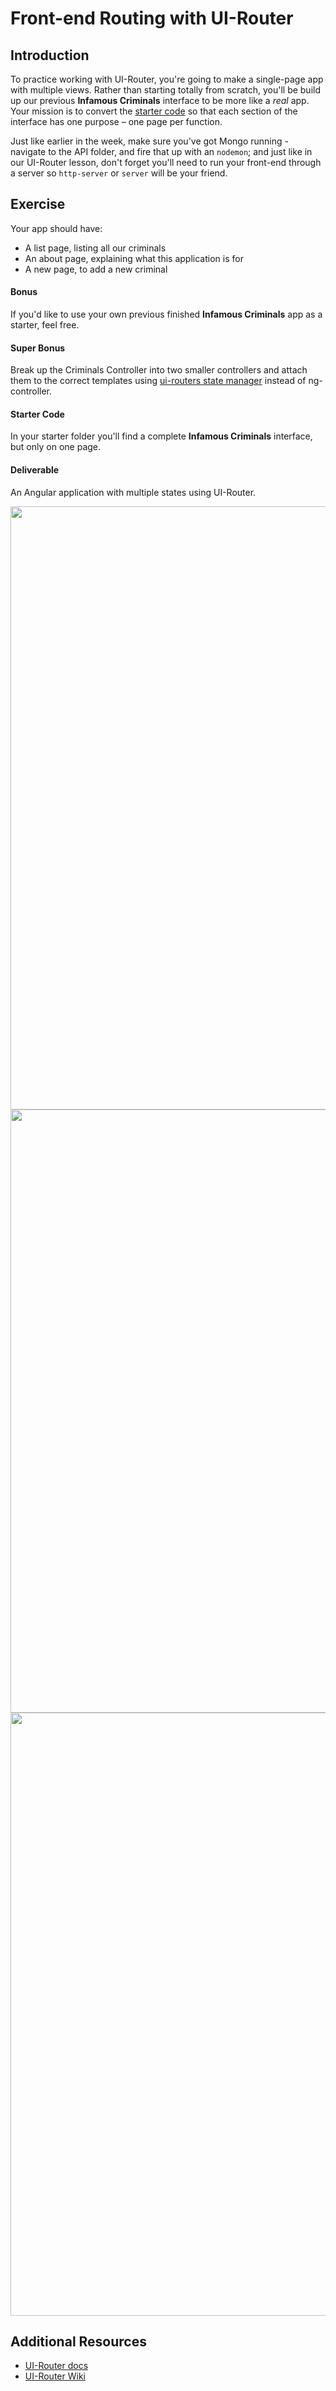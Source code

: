 # Front-end Routing with UI-Router

## Introduction

To practice working with UI-Router, you're going to make a single-page app with multiple views. Rather than starting totally from scratch, you'll be build up our previous **Infamous Criminals** interface to be more like a _real_ app.  Your mission is to convert the [starter code](starter-code) so that each section of the interface has one purpose – one page per function.

Just like earlier in the week, make sure you've got Mongo running - navigate to the API folder, and fire that up with an `nodemon`; and just like in our UI-Router lesson, don't forget you'll need to run your front-end through a server so `http-server` or `server` will be your friend.

## Exercise

Your app should have:
- A list page, listing all our criminals
- An about page, explaining what this application is for
- A new page, to add a new criminal

#### Bonus

If you'd like to use your own previous finished **Infamous Criminals** app as a starter, feel free.

#### Super Bonus

Break up the Criminals Controller into two smaller controllers and attach them to the correct templates using [ui-routers state manager](https://github.com/angular-ui/ui-router/wiki#controllers) instead of ng-controller.	

#### Starter Code

In your starter folder you'll find a complete **Infamous Criminals** interface, but only on one page.

#### Deliverable

An Angular application with multiple states using UI-Router.

<img width="965" src="https://cloud.githubusercontent.com/assets/25366/9508418/062aca0e-4c0a-11e5-96c0-380af7b757c1.png">
<img width="965" src="https://cloud.githubusercontent.com/assets/25366/9508419/06392be4-4c0a-11e5-87f9-e9c612a9d19f.png">
<img width="965" src="https://cloud.githubusercontent.com/assets/25366/9508420/06400ba8-4c0a-11e5-903b-475028e6bbe8.png">


## Additional Resources

- [UI-Router docs](https://ui-router.github.io/docs/latest/)
- [UI-Router Wiki](https://github.com/angular-ui/ui-router/wiki)
